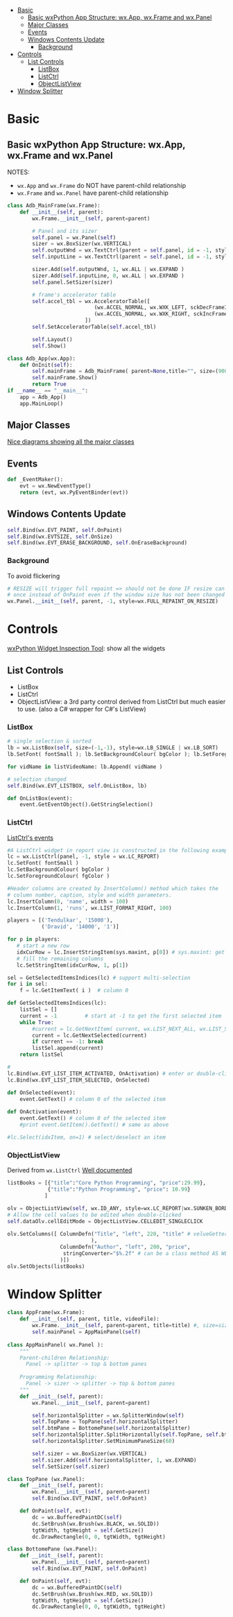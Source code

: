 <!-- TOC -->

- [Basic](#basic)
    - [Basic wxPython App Structure: wx.App, wx.Frame and wx.Panel](#basic-wxpython-app-structure-wxapp-wxframe-and-wxpanel)
    - [Major Classes](#major-classes)
    - [Events](#events)
    - [Windows Contents Update](#windows-contents-update)
        - [Background](#background)
- [Controls](#controls)
    - [List Controls](#list-controls)
        - [ListBox](#listbox)
        - [ListCtrl](#listctrl)
        - [ObjectListView](#objectlistview)
- [Window Splitter](#window-splitter)

<!-- /TOC -->

# Basic

## Basic wxPython App Structure: wx.App, wx.Frame and wx.Panel

NOTES:
* `wx.App` and `wx.Frame` do NOT have parent-child relationship
* `wx.Frame` and `wx.Panel` have parent-child relationship

```python
class Adb_MainFrame(wx.Frame):
    def __init__(self, parent):
        wx.Frame.__init__(self, parent=parent)

        # Panel and its sizer
        self.panel = wx.Panel(self)
        sizer = wx.BoxSizer(wx.VERTICAL)
        self.outputWnd = wx.TextCtrl(parent = self.panel, id = -1, style = wx.TE_MULTILINE|wx.TE_READONLY|wx.TE_AUTO_URL)
        self.inputLine = wx.TextCtrl(parent = self.panel, id = -1, style=wx.TE_PROCESS_ENTER)

        sizer.Add(self.outputWnd, 1, wx.ALL | wx.EXPAND )
        sizer.Add(self.inputLine, 0, wx.ALL | wx.EXPAND )
        self.panel.SetSizer(sizer)

        # frame's accelerator table
        self.accel_tbl = wx.AcceleratorTable([
                            (wx.ACCEL_NORMAL, wx.WXK_LEFT, sckDecFrameIdx),
                            (wx.ACCEL_NORMAL, wx.WXK_RIGHT, sckIncFrameIdx),
                         ])
        self.SetAcceleratorTable(self.accel_tbl)

        self.Layout()
        self.Show()

class Adb_App(wx.App):
    def OnInit(self):
        self.mainFrame = Adb_MainFrame( parent=None,title="", size=(900, 700))
        self.mainFrame.Show()
        return True
if __name__ == "__main__":
    app = Adb_App()
    app.MainLoop()
```

## Major Classes

[Nice diagrams showing all the major classes](https://www.tutorialspoint.com/wxpython/wxpython_major_classes.htm)

## Events

```python
def _EventMaker():
    evt = wx.NewEventType()
    return (evt, wx.PyEventBinder(evt))
```

## Windows Contents Update

```python
self.Bind(wx.EVT_PAINT, self.OnPaint)
self.Bind(wx.EVTSIZE, self.OnSize)
self.Bind(wx.EVT_ERASE_BACKGROUND, self.OnEraseBackground)
```

### Background
To avoid flickering
```python
# RESIZE will trigger full repaint => should not be done IF resize can be handled
# once instead of OnPaint even if the window size has not been changed
wx.Panel.__init__(self, parent, -1, style=wx.FULL_REPAINT_ON_RESIZE)
```

# Controls

[wxPython Widget Inspection Tool](https://wiki.wxpython.org/Widget%20Inspection%20Tool): show all the widgets


## List Controls

* ListBox
* ListCtrl
* ObjectListView: a 3rd party control derived from ListCtrl but much easier to use. (also a C# wrapper for C#'s ListView)

### ListBox
```python
# single selection & sorted
lb = wx.ListBox(self, size=(-1,-1), style=wx.LB_SINGLE | wx.LB_SORT)
lb.SetFont( fontSmall ); lb.SetBackgroundColour( bgColor ); lb.SetForegroundColour( fgColor )

for vidName in listVideoName: lb.Append( vidName )

# selection changed
self.Bind(wx.EVT_LISTBOX, self.OnListBox, lb)

def OnListBox(event):
    event.GetEventObject().GetStringSelection()

```

### ListCtrl

[ListCtrl's events](https://wxpython.org/Phoenix/docs/html/wx.ListCtrl.html#events-events-emitted-by-this-class)

```python
#A ListCtrl widget in report view is constructed in the following example.
lc = wx.ListCtrl(panel, -1, style = wx.LC_REPORT)
lc.SetFont( fontSmall )
lc.SetBackgroundColour( bgColor )
lc.SetForegroundColour( fgColor )

#Header columns are created by InsertColumn() method which takes the 
# column number, caption, style and width parameters.
lc.InsertColumn(0, 'name', width = 100) 
lc.InsertColumn(1, 'runs', wx.LIST_FORMAT_RIGHT, 100) 

players = [('Tendulkar', '15000'), 
           ('Dravid', '14000', '1')] 

for p in players: 
   # start a new row
   idxCurRow = lc.InsertStringItem(sys.maxint, p[0]) # sys.maxint: get row # after last row
   # fill the remaining columns
   lc.SetStringItem(idxCurRow, 1, p[1]) 

sel = GetSelectedItemsIndices(lc) # support multi-selection
for i in sel:
    f = lc.GetItemText( i )  # column 0

def GetSelectedItemsIndices(lc):
    listSel = []
    current = -1         # start at -1 to get the first selected item
    while True:
        #current = lc.GetNextItem( current, wx.LIST_NEXT_ALL, wx.LIST_STATE_SELECTED )
        current = lc.GetNextSelected(current)
        if current == -1: break
        listSel.append(current)            
    return listSel

# 
lc.Bind(wx.EVT_LIST_ITEM_ACTIVATED, OnActivation) # enter or double-click current item
lc.Bind(wx.EVT_LIST_ITEM_SELECTED, OnSelected)

def OnSelected(event):
    event.GetText() # column 0 of the selected item
    
def OnActivation(event):
    event.GetText() # column 0 of the selected item
    #print event.GetItem().GetText() # same as above    

#lc.Select(idxItem, on=1) # select/deselect an item
```

### ObjectListView

Derived from `wx.ListCtrl` [Well documented](http://objectlistview.sourceforge.net/python/gettingStarted.html)

```python
listBooks = [{"title":"Core Python Programming", "price":29.99},
             {"title":"Python Programming", "price": 10.99}
            ]

olv = ObjectListView(self, wx.ID_ANY, style=wx.LC_REPORT|wx.SUNKEN_BORDER)            
# Allow the cell values to be edited when double-clicked
self.dataOlv.cellEditMode = ObjectListView.CELLEDIT_SINGLECLICK
            
olv.SetColumns([ ColumnDefn("Title", "left", 220, "title" # velueGetter: can be a class method
                           ),
                 ColumnDefn("Author", "left", 200, "price", 
                  stringConverter="$%.2f" # can be a class method AS WELL
                 )])
olv.SetObjects(listBooks)

```

# Window Splitter

```python
class AppFrame(wx.Frame):
    def __init__(self, parent, title, videoFile):
        wx.Frame.__init__(self, parent=parent, title=title) #, size=size)
        self.mainPanel = AppMainPanel(self)
        
class AppMainPanel( wx.Panel ):
    """
    Parent-children Relationship:
      Panel -> splitter -> top & bottom panes
      
    Programming Relationship:
      Panel -> sizer -> splitter -> top & bottom panes
    """
    def __init__(self, parent):
        wx.Panel.__init__(self, parent=parent)

        self.horizontalSplitter = wx.SplitterWindow(self)
        self.TopPane = TopPane(self.horizontalSplitter)
        self.btmPane = BottomePane(self.horizontalSplitter)
        self.horizontalSplitter.SplitHorizontally(self.TopPane, self.btmPane, 0)
        self.horizontalSplitter.SetMinimumPaneSize(60)

        self.sizer = wx.BoxSizer(wx.VERTICAL)
        self.sizer.Add(self.horizontalSplitter, 1, wx.EXPAND)
        self.SetSizer(self.sizer)

class TopPane (wx.Panel):
    def __init__(self, parent):
        wx.Panel.__init__(self, parent=parent)
        self.Bind(wx.EVT_PAINT, self.OnPaint)

    def OnPaint(self, evt):
        dc = wx.BufferedPaintDC(self)
        dc.SetBrush(wx.Brush(wx.BLACK, wx.SOLID))
        tgtWidth, tgtHeight = self.GetSize()
        dc.DrawRectangle(0, 0, tgtWidth, tgtHeight)

class BottomePane (wx.Panel):
    def __init__(self, parent):
        wx.Panel.__init__(self, parent=parent)
        self.Bind(wx.EVT_PAINT, self.OnPaint)

    def OnPaint(self, evt):
        dc = wx.BufferedPaintDC(self)
        dc.SetBrush(wx.Brush(wx.RED, wx.SOLID))
        tgtWidth, tgtHeight = self.GetSize()
        dc.DrawRectangle(0, 0, tgtWidth, tgtHeight)

```
